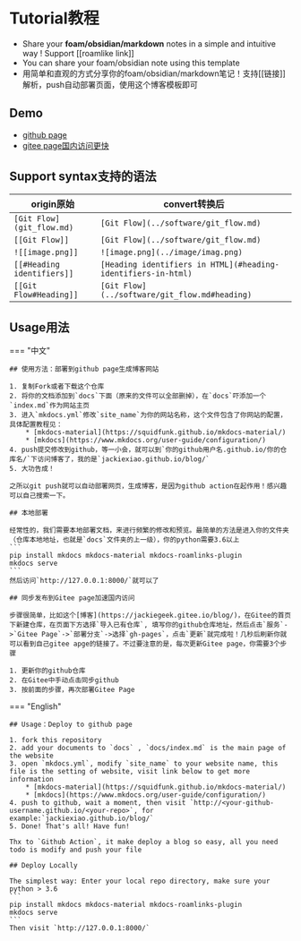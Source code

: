 # Tutorial教程

* Share your **foam/obsidian/markdown** notes in a simple and intuitive way ! Support [[roamlike link]] 
* You can share your foam/obsidian note using this template
* 用简单和直观的方式分享你的foam/obsidian/markdown笔记！支持[[链接]]解析，push自动部署页面，使用这个博客模板即可

## Demo

* [github page](https://jackiexiao.github.io/blog/)
* [gitee page国内访问更快](https://jackiegeek.gitee.io/blog/)


## Support syntax支持的语法

| origin原始                  | convert转换后                             |
| ----------------------- | ----------------------------------- |
| `[Git Flow](git_flow.md)` | `[Git Flow](../software/git_flow.md)` |
| `[[Git Flow]]`            | `[Git Flow](../software/git_flow.md)` |
| `![[image.png]]`           | `![image.png](../image/imag.png)`      |
| `[[#Heading identifiers]]` | `[Heading identifiers in HTML](#heading-identifiers-in-html)`
| `[[Git Flow#Heading]]` | `[Git Flow](../software/git_flow.md#heading)` |

## Usage用法

=== "中文"

    ## 使用方法：部署到github page生成博客网站

    1. 复制Fork或者下载这个仓库
    2. 将你的文档添加到`docs`下面（原来的文件可以全部删掉），在`docs`吓添加一个`index.md`作为网站主页
    3. 进入`mkdocs.yml`修改`site_name`为你的网站名称，这个文件包含了你网站的配置，具体配置教程见：
        * [mkdocs-material](https://squidfunk.github.io/mkdocs-material/)
        * [mkdocs](https://www.mkdocs.org/user-guide/configuration/)
    4. push提交修改到github，等一小会，就可以到`你的github用户名.github.io/你的仓库名/`下访问博客了，我的是`jackiexiao.github.io/blog/`
    5. 大功告成！

    之所以git push就可以自动部署网页，生成博客，是因为github action在起作用！感兴趣可以自己搜索一下。

    ## 本地部署

    经常性的，我们需要本地部署文档，来进行频繁的修改和预览。最简单的方法是进入你的文件夹（仓库本地地址，也就是`docs`文件夹的上一级），你的python需要3.6以上
    ```
    pip install mkdocs mkdocs-material mkdocs-roamlinks-plugin
    mkdocs serve 
    ```
    然后访问`http://127.0.0.1:8000/`就可以了

    ## 同步发布到Gitee page加速国内访问
    
    步骤很简单，比如这个[博客](https://jackiegeek.gitee.io/blog/)，在Gitee的首页下新建仓库，在页面下方选择`导入已有仓库`, 填写你的github仓库地址，然后点击`服务`->`Gitee Page`->`部署分支`->选择`gh-pages`，点击`更新`就完成啦！几秒后刷新你就可以看到自己gitee apge的链接了。不过要注意的是，每次更新Gitee page，你需要3个步骤

    1. 更新你的github仓库
    2. 在Gitee中手动点击同步github
    3. 按前面的步骤，再次部署Gitee Page 

=== "English"

    ## Usage：Deploy to github page

    1. fork this repository 
    2. add your documents to `docs` , `docs/index.md` is the main page of the website
    3. open `mkdocs.yml`, modify `site_name` to your website name, this file is the setting of website, visit link below to get more information
        * [mkdocs-material](https://squidfunk.github.io/mkdocs-material/)
        * [mkdocs](https://www.mkdocs.org/user-guide/configuration/)
    4. push to github, wait a moment, then visit `http://<your-github-username.github.io/<your-repo>`, for example:`jackiexiao.github.io/blog/`
    5. Done! That's all! Have fun!

    Thx to `Github Action`, it make deploy a blog so easy, all you need todo is modify and push your file

    ## Deploy Locally

    The simplest way: Enter your local repo directory, make sure your python > 3.6
    ```
    pip install mkdocs mkdocs-material mkdocs-roamlinks-plugin
    mkdocs serve 
    ```
    Then visit `http://127.0.0.1:8000/`

